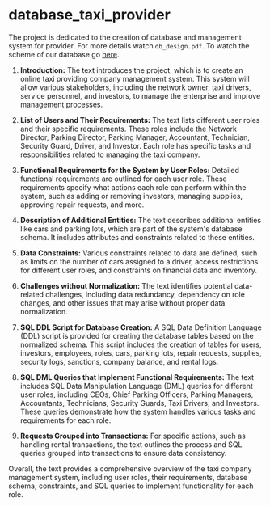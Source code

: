 # database_taxi_provider

The project is dedicated to the creation of database and management system for provider. For more details watch `db_design.pdf`. To watch the scheme of our database go [here](https://lucid.app/lucidchart/7de51fea-151a-4ab6-afbe-9768e844f2b6/view?page=0_0#).

1. **Introduction:** The text introduces the project, which is to create an online taxi providing company management system. This system will allow various stakeholders, including the network owner, taxi drivers, service personnel, and investors, to manage the enterprise and improve management processes.

2. **List of Users and Their Requirements:** The text lists different user roles and their specific requirements. These roles include the Network Director, Parking Director, Parking Manager, Accountant, Technician, Security Guard, Driver, and Investor. Each role has specific tasks and responsibilities related to managing the taxi company.

3. **Functional Requirements for the System by User Roles:** Detailed functional requirements are outlined for each user role. These requirements specify what actions each role can perform within the system, such as adding or removing investors, managing supplies, approving repair requests, and more.

4. **Description of Additional Entities:** The text describes additional entities like cars and parking lots, which are part of the system's database schema. It includes attributes and constraints related to these entities.

5. **Data Constraints:** Various constraints related to data are defined, such as limits on the number of cars assigned to a driver, access restrictions for different user roles, and constraints on financial data and inventory.

6. **Challenges without Normalization:** The text identifies potential data-related challenges, including data redundancy, dependency on role changes, and other issues that may arise without proper data normalization.

7. **SQL DDL Script for Database Creation:** A SQL Data Definition Language (DDL) script is provided for creating the database tables based on the normalized schema. This script includes the creation of tables for users, investors, employees, roles, cars, parking lots, repair requests, supplies, security logs, sanctions, company balance, and rental logs.

8. **SQL DML Queries that Implement Functional Requirements:** The text includes SQL Data Manipulation Language (DML) queries for different user roles, including CEOs, Chief Parking Officers, Parking Managers, Accountants, Technicians, Security Guards, Taxi Drivers, and Investors. These queries demonstrate how the system handles various tasks and requirements for each role.

9. **Requests Grouped into Transactions:** For specific actions, such as handling rental transactions, the text outlines the process and SQL queries grouped into transactions to ensure data consistency.

Overall, the text provides a comprehensive overview of the taxi company management system, including user roles, their requirements, database schema, constraints, and SQL queries to implement functionality for each role.
